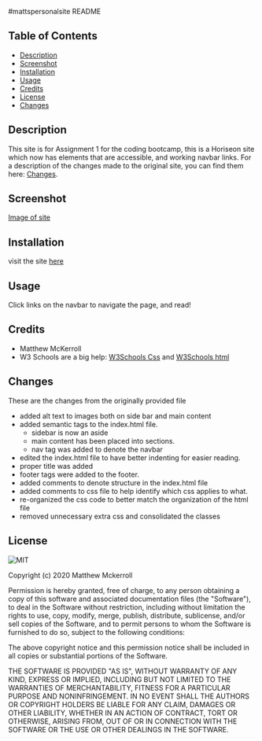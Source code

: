 #mattspersonalsite
README

## Table of Contents

* [Description](#Description)
* [Screenshot](#Screenshot)
* [Installation](#installation)
* [Usage](#usage)
* [Credits](#credits)
* [License](#license)
* [Changes](#Changes)

## Description

This site is for Assignment 1 for the coding bootcamp, this is a Horiseon site which now has elements that are accessible, and working navbar links. For a description of the changes made to the original site, you can find them here: [Changes](#Changes). 

## Screenshot
[Image of site](Screencap-of-website-matthewmckerroll.png)

## Installation

visit the site [here](https://mattmckerroll.github.io/mattspersonalsite/)


## Usage 

Click links on the navbar to navigate the page, and read!


## Credits

* Matthew McKerroll
* W3 Schools are a big help: [W3Schools Css](https://www.w3schools.com/css/) and [W3Schools html](https://www.w3schools.com/html/) 

## Changes 

These are the changes from the originally provided file

* added alt text to images both on side bar and main content
* added semantic tags to the index.html file. 
    * sidebar is now an aside
    * main content has  been placed into sections.
    * nav tag was added to denote the navbar
* edited the index.html file to have better indenting for easier reading.
* proper title was added
* footer tags were added to the footer.
* added comments to denote structure in the index.html file
* added comments to css file to help identify which css applies to what.
* re-organized the css code to better match the organization of the html file
* removed unnecessary extra css and consolidated the classes    

## License

![MIT](https://img.shields.io/apm/l/atomic-design-ui.svg?)

Copyright (c) 2020 Matthew Mckerroll

Permission is hereby granted, free of charge, to any person obtaining a copy
of this software and associated documentation files (the "Software"), to deal
in the Software without restriction, including without limitation the rights
to use, copy, modify, merge, publish, distribute, sublicense, and/or sell
copies of the Software, and to permit persons to whom the Software is
furnished to do so, subject to the following conditions:

The above copyright notice and this permission notice shall be included in all
copies or substantial portions of the Software.

THE SOFTWARE IS PROVIDED "AS IS", WITHOUT WARRANTY OF ANY KIND, EXPRESS OR
IMPLIED, INCLUDING BUT NOT LIMITED TO THE WARRANTIES OF MERCHANTABILITY,
FITNESS FOR A PARTICULAR PURPOSE AND NONINFRINGEMENT. IN NO EVENT SHALL THE
AUTHORS OR COPYRIGHT HOLDERS BE LIABLE FOR ANY CLAIM, DAMAGES OR OTHER
LIABILITY, WHETHER IN AN ACTION OF CONTRACT, TORT OR OTHERWISE, ARISING FROM,
OUT OF OR IN CONNECTION WITH THE SOFTWARE OR THE USE OR OTHER DEALINGS IN THE
SOFTWARE.